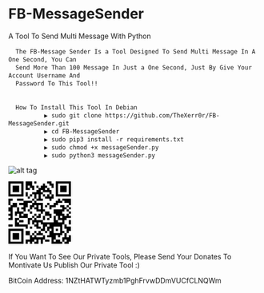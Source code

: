 # FB-MessageSender
A Tool To Send Multi Message With Python

      The FB-Message Sender Is a Tool Designed To Send Multi Message In A One Second, You Can
      Send More Than 100 Message In Just a One Second, Just By Give Your Account Username And 
      Password To This Tool!!
      
      
      How To Install This Tool In Debian
              ▶️ sudo git clone https://github.com/TheXerr0r/FB-MessageSender.git
              ▶️ cd FB-MessageSender
              ▶️ sudo pip3 install -r requirements.txt
              ▶️ sudo chmod +x messageSender.py
              ▶️ sudo python3 messageSender.py
              
              
![alt tag](https://image.ibb.co/i4ES3U/bc.png)

![alt tag](https://raw.githubusercontent.com/TheXerr0r/EY-Console/master/BITCOIN%20QR.png)
                 
 If You Want To See Our Private Tools, Please Send Your Donates To Montivate Us Publish Our Private Tool :)
 
 
 BitCoin Address: 1NZtHATWTyzmb1PghFrvwDDmVUCfCLNQWm

